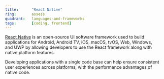 ```yaml
---
title:      "React Native"
ring:       assess
quadrant:   languages-and-frameworks
tags:       [coding, frontend]
---
```


[React Native](https://reactnative.dev/) is an open-source UI software framework used to build applications for Android, Android TV, iOS, macOS, tvOS, Web, Windows, and UWP by allowing developers to use the React framework along with native platform features.

Developing applications with a single code base can help ensure consistent user experiences across platforms, with the performance advantages of native code.
